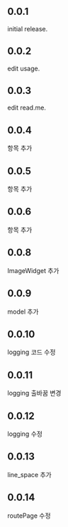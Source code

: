 ## 0.0.1
initial release.

## 0.0.2
edit usage.

## 0.0.3
edit read.me.

## 0.0.4
항목 추가

## 0.0.5
항목 추가

## 0.0.6
항목 추가

## 0.0.8
ImageWidget 추가 

## 0.0.9
model 추가 

## 0.0.10
logging 코드 수정

## 0.0.11
logging 출바꿈 변경  

## 0.0.12
logging 수정   

## 0.0.13
line_space 추가 

## 0.0.14
routePage 수정 
